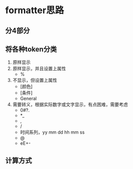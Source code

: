 # formatter思路

## 分4部分

## 将各种token分类

1. 原样显示
2. 原样显示，并且设置上属性
   - %
3. 不显示，但设置上属性
    - [颜色]
    - [条件]
    - General
4. 需要转义，根据实际数字或文字显示，有点困难，需要考虑
    - 0#?.
    - *_
    - ,
    - /
    - 时间系列，yy mm dd hh mm ss
    - @
    - eE+-

## 计算方式
